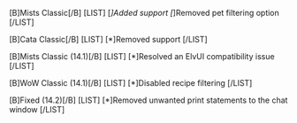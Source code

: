 [B]Mists Classic[/B]
[LIST]
[*]Added support
[*]Removed pet filtering option
[/LIST]

[B]Cata Classic[/B]
[LIST]
[*]Removed support
[/LIST]

[B]Mists Classic (14.1)[/B]
[LIST]
[*]Resolved an ElvUI compatibility issue
[/LIST]

[B]WoW Classic (14.1)[/B]
[LIST]
[*]Disabled recipe filtering
[/LIST]

[B]Fixed (14.2)[/B]
[LIST]
[*]Removed unwanted print statements to the chat window
[/LIST]